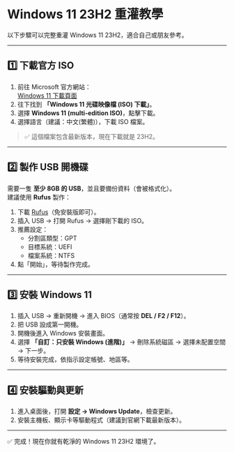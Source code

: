 # Windows 11 23H2 重灌教學

以下步驟可以完整重灌 Windows 11 23H2，適合自己或朋友參考。

---

## 1️⃣ 下載官方 ISO

1. 前往 Microsoft 官方網站：  
   [Windows 11 下載頁面](https://www.microsoft.com/software-download/windows11)
2. 往下找到 **「Windows 11 光碟映像檔 (ISO) 下載」**。
3. 選擇 **Windows 11 (multi-edition ISO)**，點擊下載。
4. 選擇語言（建議：中文(繁體)），下載 ISO 檔案。

> ✅ 這個檔案包含最新版本，現在下載就是 23H2。

---

## 2️⃣ 製作 USB 開機碟

需要一隻 **至少 8GB 的 USB**，並且要備份資料（會被格式化）。  
建議使用 **Rufus** 製作：

1. 下載 [Rufus](https://rufus.ie/)（免安裝版即可）。
2. 插入 USB → 打開 Rufus → 選擇剛下載的 ISO。
3. 推薦設定：
   - 分割區類型：GPT  
   - 目標系統：UEFI  
   - 檔案系統：NTFS
4. 點「開始」，等待製作完成。

---

## 3️⃣ 安裝 Windows 11

1. 插入 USB → 重新開機 → 進入 BIOS（通常按 **DEL / F2 / F12**）。
2. 把 USB 設成第一開機。
3. 開機後進入 Windows 安裝畫面。
4. 選擇 **「自訂：只安裝 Windows (進階)」** → 刪除系統磁區 → 選擇未配置空間 → 下一步。
5. 等待安裝完成，依指示設定帳號、地區等。

---

## 4️⃣ 安裝驅動與更新

1. 進入桌面後，打開 **設定 → Windows Update**，檢查更新。
2. 安裝主機板、顯示卡等驅動程式（建議到官網下載最新版本）。

---

✅ 完成！現在你就有乾淨的 Windows 11 23H2 環境了。